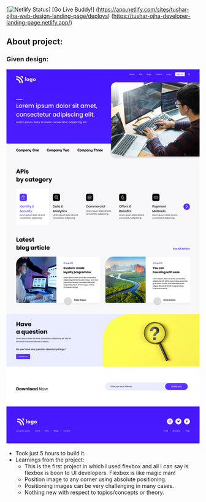 [![Netlify Status](https://api.netlify.com/api/v1/badges/08792b0d-05a4-4f99-97ad-0f08934f1468/deploy-status)]
[Go Live Buddy!] (https://app.netlify.com/sites/tushar-ojha-web-design-landing-page/deploys) (https://tushar-ojha-developer-landing-page.netlify.app/)

## About project:

### Given design:
![Design Image](/Design.png "Design Title")

- Took just 5 hours to build it.
- Learnings from the project:
   - This is the first project in which I used flexbox and all I can say is flexbox is boon to UI developers. Flexbox is like magic man!
   - Position image to any corner using absolute positioning.
   - Positioning images can be very challenging in many cases.
   - Nothing new with respect to topics/concepts or theory. 
   
 
